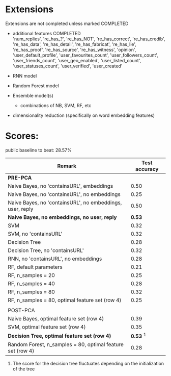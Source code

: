 Extensions
==========

Extensions are not completed unless marked COMPLETED


- additional features       COMPLETED    
  'num_replies', 
  're_has_?', 
  're_has_NOT', 
  're_has_correct',
  're_has_credib', 
  're_has_data', 
  're_has_detail', 
  're_has_fabricat', 
  're_has_lie', 
  're_has_proof', 
  're_has_source', 
  're_has_witness', 
  'opinion', 
  'user_default_profile',
  'user_favourites_count', 
  'user_followers_count', 
  'user_friends_count', 
  'user_geo_enabled', 
  'user_listed_count', 
  'user_statuses_count', 
  'user_verified', 
  'user_created'

- RNN model

- Random Forest model

- Ensemble model(s)
  - combinations of NB, SVM, RF, etc

- dimensionality reduction (specifically on word embedding features)



Scores:
=======

public baseline to beat: 28.57%


| Remark | Test accuracy |
|--------|---------------|
| **PRE-PCA** |               |
| Naive Bayes, no 'containsURL', embeddings       |               0.50|
| Naive Bayes, no 'containsURL', no embeddings       |               0.25|
| Naive Bayes, no 'containsURL', no embeddings, user, reply       |               0.50|
| **Naive Bayes, no embeddings, no user, reply**      | **0.53** |
| SVM       |        0.32       |
| SVM, no 'containsURL'       |        0.32       |
| Decision Tree       |     0.28          |
| Decision Tree, no 'containsURL'       |     0.32          |
|  RNN, no 'containsURL', no embeddings   |    0.28           |
|  RF, default parameters  |    0.21           |
|  RF, n_samples = 20  |    0.25           |
|  RF, n_samples = 40  |    0.28           |
|  RF, n_samples = 80  |    0.32           |
|  RF, n_samples = 80, optimal feature set (row 4)  |    0.25           |
|  |               |
| POST-PCA |               |
| Naive Bayes, optimal feature set (row 4) | 0.39 |
| SVM, optimal feature set (row 4)  |    0.35          |
| **Decision Tree, optimal feature set (row 4)**  |    **0.53**    <sup>1</sup>      |
| Random Forest, n_samples = 80, optimal feature set (row 4)  |    0.28          |

1. The score for the decision tree fluctuates depending on the initialization of the tree








